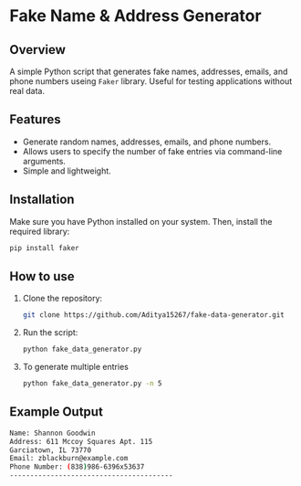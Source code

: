 # Fake Name & Address Generator

## Overview

A simple Python script that generates fake names, addresses, emails, and phone numbers useing ```Faker``` library. Useful for testing applications without real data.

## Features

- Generate random names, addresses, emails, and phone numbers.
- Allows users to specify the number of fake entries via command-line arguments.
- Simple and lightweight.

## Installation

Make sure you have Python installed on your system. Then, install the required library:
```sh
pip install faker
```

## How to use

1. Clone the repository:
    ```sh
    git clone https://github.com/Aditya15267/fake-data-generator.git
2. Run the script:
    ```sh
    python fake_data_generator.py
3. To generate multiple entries
    ```sh
    python fake_data_generator.py -n 5
    ```

## Example Output
```sh
Name: Shannon Goodwin
Address: 611 Mccoy Squares Apt. 115
Garciatown, IL 73770
Email: zblackburn@example.com
Phone Number: (838)986-6396x53637
----------------------------------------
```




